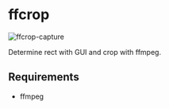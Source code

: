 # ffcrop

![ffcrop-capture](https://user-images.githubusercontent.com/1129887/135705823-a55a4e9a-bb1a-43dc-bbef-e1d9ef95b733.png)

Determine rect with GUI and crop with ffmpeg.

## Requirements

- ffmpeg
